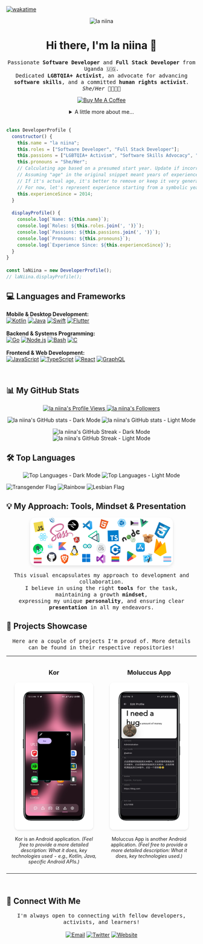 [![wakatime](https://wakatime.com/badge/user/0d79fbd8-f580-4eea-a144-895437e093b4.svg)](https://wakatime.com/@0d79fbd8-f580-4eea-a144-895437e093b4)

<p align="center">
  <img src="https://images.weserv.nl/?url=avatars.githubusercontent.com/u/118225191?v=4&h=250&w=250&fit=cover&a=center&mask=circle&maxage=7d" height="250" width="250" alt="la niina">
</p>

<h1 align="center">Hi there, I'm la niina 👋</h1>

<p align="center">
  <samp>
    Passionate <strong>Software Developer</strong> and <strong>Full Stack Developer</strong> from Uganda 🇺🇬.
    <br />
    Dedicated <strong>LGBTQIA+ Activist</strong>, an advocate for advancing <strong>software skills</strong>, and a committed <strong>human rights activist</strong>.
    <br />
    <em>She/Her</em> 🏳️‍⚧️🏳️‍🌈
  </samp>
</p>

<p align="center">
  <a href="https://www.buymeacoffee.com/laniina" target="_blank">
    <img src="https://img.shields.io/badge/Buy%20Me%20A%20Coffee-ffdd00?style=for-the-badge&logo=buy-me-a-coffee&logoColor=black" alt="Buy Me A Coffee">
  </a>
</p>

<details align="center">
  <summary>A little more about me...</summary>
  <br />
  <samp>
    I'm driven by the power of technology to create impactful solutions and foster positive change.
    My journey in software development is intertwined with my advocacy, aiming to build a more inclusive and equitable world.
    The code snippet below is a fun representation of my professional identity!
  </samp>
</details>

<br>

```javascript
class DeveloperProfile {
  constructor() {
    this.name = "la niina";
    this.roles = ["Software Developer", "Full Stack Developer"];
    this.passions = ["LGBTQIA+ Activism", "Software Skills Advocacy", "Human Rights"];
    this.pronouns = "She/Her";
    // Calculating age based on a presumed start year. Update if incorrect.
    // Assuming "age" in the original snippet meant years of experience or similar.
    // If it's actual age, it's better to remove or keep it very general.
    // For now, let's represent experience starting from a symbolic year.
    this.experienceSince = 2014;
  }

  displayProfile() {
    console.log(`Name: ${this.name}`);
    console.log(`Roles: ${this.roles.join(', ')}`);
    console.log(`Passions: ${this.passions.join(', ')}`);
    console.log(`Pronouns: ${this.pronouns}`);
    console.log(`Experience Since: ${this.experienceSince}`);
  }
}

const laNiina = new DeveloperProfile();
// laNiina.displayProfile();
```

## 💻 Languages and Frameworks

<p align="left">
  <strong>Mobile & Desktop Development:</strong><br/>
  <a href="https://kotlinlang.org" target="_blank" rel="noreferrer"><img src="https://img.shields.io/badge/Kotlin-7F52FF?style=for-the-badge&logo=kotlin&logoColor=white" alt="Kotlin"/></a>
  <a href="https://www.java.com" target="_blank" rel="noreferrer"><img src="https://img.shields.io/badge/Java-ED8B00?style=for-the-badge&logo=java&logoColor=white" alt="Java"/></a>
  <a href="https://developer.apple.com/swift/" target="_blank" rel="noreferrer"><img src="https://img.shields.io/badge/Swift-FA7343?style=for-the-badge&logo=swift&logoColor=white" alt="Swift"/></a>
  <a href="https://flutter.dev" target="_blank" rel="noreferrer"><img src="https://img.shields.io/badge/Flutter-02569B?style=for-the-badge&logo=flutter&logoColor=white" alt="Flutter"/></a>
  <br/><br/>
  <strong>Backend & Systems Programming:</strong><br/>
  <a href="https://golang.org" target="_blank" rel="noreferrer"><img src="https://img.shields.io/badge/Go-00ADD8?style=for-the-badge&logo=go&logoColor=white" alt="Go"/></a>
  <a href="https://nodejs.org" target="_blank" rel="noreferrer"><img src="https://img.shields.io/badge/Node.js-339933?style=for-the-badge&logo=nodedotjs&logoColor=white" alt="Node.js"/></a>
  <a href="https://www.gnu.org/software/bash/" target="_blank" rel="noreferrer"><img src="https://img.shields.io/badge/Bash-4EAA25?style=for-the-badge&logo=gnubash&logoColor=white" alt="Bash"/></a>
  <a href="https://en.wikipedia.org/wiki/C_(programming_language)" target="_blank" rel="noreferrer"><img src="https://img.shields.io/badge/C-A8B9CC?style=for-the-badge&logo=c&logoColor=black" alt="C"/></a>
  <br/><br/>
  <strong>Frontend & Web Development:</strong><br/>
  <a href="https://developer.mozilla.org/en-US/docs/Web/JavaScript" target="_blank" rel="noreferrer"><img src="https://img.shields.io/badge/JavaScript-F7DF1E?style=for-the-badge&logo=javascript&logoColor=black" alt="JavaScript"/></a>
  <a href="https://www.typescriptlang.org/" target="_blank" rel="noreferrer"><img src="https://img.shields.io/badge/TypeScript-3178C6?style=for-the-badge&logo=typescript&logoColor=white" alt="TypeScript"/></a>
  <a href="https://reactjs.org/" target="_blank" rel="noreferrer"><img src="https://img.shields.io/badge/React-61DAFB?style=for-the-badge&logo=react&logoColor=black" alt="React"/></a>
  <a href="https://graphql.org" target="_blank" rel="noreferrer"><img src="https://img.shields.io/badge/GraphQL-E10098?style=for-the-badge&logo=graphql&logoColor=white" alt="GraphQL"/></a>
</p>
<br/>

## 📊 My GitHub Stats

<p align="center">
  <a href="https://github.com/la-niina">
    <img alt="la niina's Profile Views" src="https://komarev.com/ghpvc/?username=la-niina&label=Profile%20Views&color=blue&style=flat-square&show_icons=true" />
  </a>
  <a href="https://github.com/la-niina?tab=followers">
    <img alt="la niina's Followers" src="https://img.shields.io/github/followers/la-niina?label=Followers&style=social" />
  </a>
  <!-- Note: The GitHub stars badge for a user profile is not standard. Usually, it's for specific repos.
       If you want to show stars for your most popular repo, you'd use a different URL.
       For now, I'm commenting it out as it might not work as intended for a profile.
       You can replace it with a specific repository's star count if desired.
    <img alt="la niina's Profile Stars" src="https://img.shields.io/github/stars/la-niina?label=Profile%20Stars&style=social" />
  -->
</p>

<p align="center">
  <img src="https://github-readme-stats.vercel.app/api?username=la-niina&show_icons=true&theme=transparent&hide_border=true&include_all_commits=true&count_private=true#gh-dark-mode-only" alt="la niina's GitHub stats - Dark Mode" />
  <img src="https://github-readme-stats.vercel.app/api?username=la-niina&show_icons=true&theme=transparent&hide_border=true&include_all_commits=true&count_private=true#gh-light-mode-only" alt="la niina's GitHub stats - Light Mode" />
</p>
<p align="center">
  <img src="https://github-readme-streak-stats.herokuapp.com/?user=la-niina&theme=tokyonight&hide_border=true&stroke=0000&background=0D1117&ring=7F52FF&fire=7F52FF&currStreakNum=7F52FF&sideNums=7F52FF&currStreakLabel=7F52FF&sideLabels=7F52FF&dates=7F52FF#gh-dark-mode-only" alt="la niina's GitHub Streak - Dark Mode" />
  <img src="https://github-readme-streak-stats.herokuapp.com/?user=la-niina&theme= εταιρεία&hide_border=true&stroke=0000&background=FFFFFF&ring=FF6347&fire=FF6347&currStreakNum=FF6347&sideNums=FF6347&currStreakLabel=FF6347&sideLabels=FF6347&dates=FF6347#gh-light-mode-only" alt="la niina's GitHub Streak - Light Mode" />
</p>


## 🛠️ Top Languages

<p align="center">
  <img src="https://github-readme-stats.vercel.app/api/top-langs/?username=la-niina&layout=compact&langs_count=10&theme=transparent&hide_border=true&include_all_commits=true&count_private=true#gh-dark-mode-only" alt="Top Languages - Dark Mode" />
  <img src="https://github-readme-stats.vercel.app/api/top-langs/?username=la-niina&layout=compact&langs_count=10&theme=transparent&hide_border=true&include_all_commits=true&count_private=true#gh-light-mode-only" alt="Top Languages - Light Mode" />
</p>

<!--[![willianrod's wakatime stats](https://github-readme-stats.vercel.app/api/wakatime?username=la_niina)](https://github.com/anuraghazra/github-readme-stats) -->

<!--# Some of my works

<img src="https://raw.githubusercontent.com/la-niina/Queerr/main/public/queerr_home.png" style="max-width:100%;height:auto;">-->

<!-- Transgender flag colors -->
<img src="https://img.shields.io/badge/🏳️‍⚧️-Transgender%20Flag-5599ff.svg?style=flat-square" alt="Transgender Flag">

<!-- Rainbow color -->
<img src="https://img.shields.io/badge/🌈-Rainbow-000000.svg?style=flat-square" alt="Rainbow">

<!-- Lesbian flag -->
<img src="https://upload.wikimedia.org/wikipedia/commons/3/35/Lesbian_Pride_Flag_2019.svg?style=flat-square" alt="Lesbian Flag" width="25" height="15">

## 💡 My Approach: Tools, Mindset & Presentation

<p align="center">
  <img alt="My Tools, Mindset, Personality and Presentation" src="la-niina.png" style="max-width: 75%; border-radius: 15px; box-shadow: 0 4px 8px rgba(0,0,0,0.1);" />
</p>

<p align="center">
  <samp>
    This visual encapsulates my approach to development and collaboration.
    <br />
    I believe in using the right <strong>tools</strong> for the task, maintaining a growth <strong>mindset</strong>,
    <br />
    expressing my unique <strong>personality</strong>, and ensuring clear <strong>presentation</strong> in all my endeavors.
  </samp>
</p>

## 🚀 Projects Showcase

<p align="center">
  <samp>Here are a couple of projects I'm proud of. More details can be found in their respective repositories!</samp>
</p>

<table align="center" style="margin-left: auto; margin-right: auto; border: none;">
  <tr>
    <td width="50%" valign="top" style="border: none; padding: 10px;">
      <h3 align="center">Kor</h3>
      <p align="center">
        <a href="https://github.com/la-niina/Kor" target="_blank">
          <img src="https://raw.githubusercontent.com/la-niina/Kor/master/screenshots/1.PNG" alt="Kor Project Screenshot" style="max-width: 90%; height: auto; border-radius: 10px; box-shadow: 0 2px 4px rgba(0,0,0,0.1);" />
        </a>
      </p>
      <p align="center" style="font-size: 0.9em;">
        Kor is an Android application. <em>(Feel free to provide a more detailed description: What it does, key technologies used - e.g., Kotlin, Java, specific Android APIs.)</em>
      </p>
    </td>
    <td width="50%" valign="top" style="border: none; padding: 10px;">
      <h3 align="center">Moluccus App</h3>
      <p align="center">
        <a href="https://github.com/la-niina/moluccus-app" target="_blank">
          <img src="https://raw.githubusercontent.com/la-niina/moluccus-app/master/screenshots/9.PNG" alt="Moluccus App Screenshot" style="max-width: 90%; height: auto; border-radius: 10px; box-shadow: 0 2px 4px rgba(0,0,0,0.1);" />
        </a>
      </p>
      <p align="center" style="font-size: 0.9em;">
        Moluccus App is another Android application. <em>(Feel free to provide a more detailed description: What it does, key technologies used.)</em>
      </p>
    </td>
  </tr>
</table>
<br/>

## 🤝 Connect With Me

<p align="center">
  <samp>I'm always open to connecting with fellow developers, activists, and learners!</samp>
  <br/><br/>
  <a href="mailto:la.niina.me@gmail.com"><img src="https://img.shields.io/badge/Email-D14836?style=for-the-badge&logo=gmail&logoColor=white" alt="Email"/></a>
  <a href="https://twitter.com/la_nniina" target="_blank"><img src="https://img.shields.io/badge/Twitter-1DA1F2?style=for-the-badge&logo=twitter&logoColor=white" alt="Twitter"/></a>
  <a href="https://pherus.org" target="_blank"><img src="https://img.shields.io/badge/Website-FF69B4?style=for-the-badge&logo=homeassistant&logoColor=white" alt="Website"/></a>
  <!-- Using homeassistant logo as a generic website icon, can be changed -->
</p>
<br/>

<!---
la-niina/la-niina is a ✨ special ✨ repository because its `README.md` (this file) appears on your GitHub profile.
You can click the Preview link to take a look at your changes.
--->
